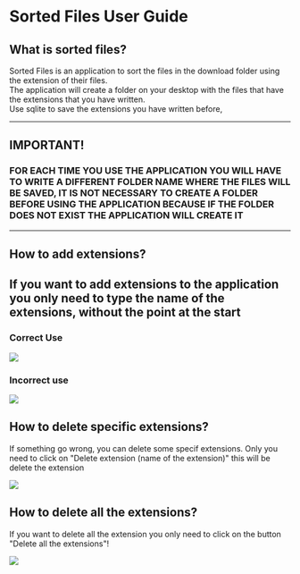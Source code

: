 <h1>Sorted Files User Guide </h1>
<section>
  <h2>What is sorted files?</h2>
  <p>Sorted Files is an application to sort the files in the download folder using the extension of their files. <br/>
    The application will create a folder on your desktop with the files that have the extensions that you have written. <br/>
    Use sqlite to save the extensions you have written before, 
    <hr />
    <h2>IMPORTANT! <br /> </h2>
    <h3>FOR EACH TIME YOU USE THE APPLICATION YOU WILL HAVE TO WRITE A DIFFERENT FOLDER NAME WHERE THE FILES WILL BE SAVED, IT IS NOT NECESSARY TO CREATE A FOLDER BEFORE         USING THE APPLICATION BECAUSE IF THE FOLDER DOES NOT EXIST THE APPLICATION WILL CREATE IT </h3>
    <hr />
</section>

<section>
<h2> How to add extensions? <h2/>
  <p>If you want to add extensions to the application you only need to type the name of the extensions, without the point at the start</p>
  <h3>Correct Use</h3>
  <img src="https://user-images.githubusercontent.com/114060853/210165963-2fb95d96-a2aa-4b4d-9dc5-c9bacc07ef3d.PNG" />

  <h3>Incorrect use</h3>
  <img src="https://user-images.githubusercontent.com/114060853/210166017-374ebbe4-14a3-480b-b412-bce1162c3ca4.PNG" />
</section>

 <section>
   <h2>How to delete specific extensions?</h2>
   <p>If something go wrong, you can delete some specif extensions. Only you need to click on "Delete extension (name of the extension)" this will be delete the extension </p>
     <img src="https://user-images.githubusercontent.com/114060853/210166232-9867c7ed-58fa-4452-9cf2-65c85b53984d.PNG" />
   <h2>How to delete all the extensions?</h2>
   <p>If you want to delete all the extension you only need to click on the button "Delete all the extensions"!</p>
   <img src="https://user-images.githubusercontent.com/114060853/210166348-463ca6a6-784a-434b-9c07-060c0fa3b475.PNG"/>
 </section>


